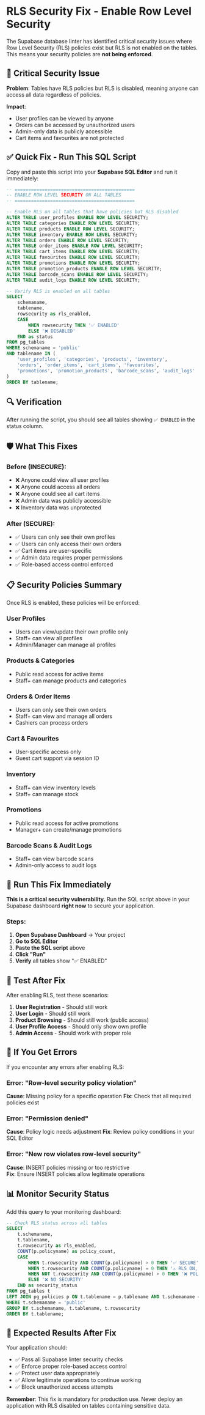 # RLS Security Fix - Enable Row Level Security

The Supabase database linter has identified critical security issues where Row Level Security (RLS) policies exist but RLS is not enabled on the tables. This means your security policies are **not being enforced**.

## 🚨 Critical Security Issue

**Problem**: Tables have RLS policies but RLS is disabled, meaning anyone can access all data regardless of policies.

**Impact**: 
- User profiles can be viewed by anyone
- Orders can be accessed by unauthorized users  
- Admin-only data is publicly accessible
- Cart items and favourites are not protected

## ✅ Quick Fix - Run This SQL Script

Copy and paste this script into your **Supabase SQL Editor** and run it immediately:

```sql
-- ============================================
-- ENABLE ROW LEVEL SECURITY ON ALL TABLES
-- ============================================

-- Enable RLS on all tables that have policies but RLS disabled
ALTER TABLE user_profiles ENABLE ROW LEVEL SECURITY;
ALTER TABLE categories ENABLE ROW LEVEL SECURITY;
ALTER TABLE products ENABLE ROW LEVEL SECURITY;
ALTER TABLE inventory ENABLE ROW LEVEL SECURITY;
ALTER TABLE orders ENABLE ROW LEVEL SECURITY;
ALTER TABLE order_items ENABLE ROW LEVEL SECURITY;
ALTER TABLE cart_items ENABLE ROW LEVEL SECURITY;
ALTER TABLE favourites ENABLE ROW LEVEL SECURITY;
ALTER TABLE promotions ENABLE ROW LEVEL SECURITY;
ALTER TABLE promotion_products ENABLE ROW LEVEL SECURITY;
ALTER TABLE barcode_scans ENABLE ROW LEVEL SECURITY;
ALTER TABLE audit_logs ENABLE ROW LEVEL SECURITY;

-- Verify RLS is enabled on all tables
SELECT 
    schemaname,
    tablename,
    rowsecurity as rls_enabled,
    CASE 
        WHEN rowsecurity THEN '✅ ENABLED' 
        ELSE '❌ DISABLED' 
    END as status
FROM pg_tables 
WHERE schemaname = 'public' 
AND tablename IN (
    'user_profiles', 'categories', 'products', 'inventory',
    'orders', 'order_items', 'cart_items', 'favourites',
    'promotions', 'promotion_products', 'barcode_scans', 'audit_logs'
)
ORDER BY tablename;
```

## 🔍 Verification

After running the script, you should see all tables showing `✅ ENABLED` in the status column.

## 🛡️ What This Fixes

### Before (INSECURE):
- ❌ Anyone could view all user profiles
- ❌ Anyone could access all orders  
- ❌ Anyone could see all cart items
- ❌ Admin data was publicly accessible
- ❌ Inventory data was unprotected

### After (SECURE):
- ✅ Users can only see their own profiles
- ✅ Users can only access their own orders
- ✅ Cart items are user-specific
- ✅ Admin data requires proper permissions
- ✅ Role-based access control enforced

## 📋 Security Policies Summary

Once RLS is enabled, these policies will be enforced:

### **User Profiles**
- Users can view/update their own profile only
- Staff+ can view all profiles
- Admin/Manager can manage all profiles

### **Products & Categories**  
- Public read access for active items
- Staff+ can manage products and categories

### **Orders & Order Items**
- Users can only see their own orders
- Staff+ can view and manage all orders
- Cashiers can process orders

### **Cart & Favourites**
- User-specific access only
- Guest cart support via session ID

### **Inventory**
- Staff+ can view inventory levels
- Staff+ can manage stock

### **Promotions**
- Public read access for active promotions
- Manager+ can create/manage promotions

### **Barcode Scans & Audit Logs**
- Staff+ can view barcode scans
- Admin-only access to audit logs

## 🚨 Run This Fix Immediately

**This is a critical security vulnerability.** Run the SQL script above in your Supabase dashboard **right now** to secure your application.

### Steps:
1. **Open Supabase Dashboard** → Your project
2. **Go to SQL Editor** 
3. **Paste the SQL script** above
4. **Click "Run"**
5. **Verify** all tables show "✅ ENABLED"

## 🧪 Test After Fix

After enabling RLS, test these scenarios:

1. **User Registration** - Should still work
2. **User Login** - Should still work  
3. **Product Browsing** - Should still work (public access)
4. **User Profile Access** - Should only show own profile
5. **Admin Access** - Should work with proper role

## 🔧 If You Get Errors

If you encounter any errors after enabling RLS:

### Error: "Row-level security policy violation"
**Cause**: Missing policy for a specific operation
**Fix**: Check that all required policies exist

### Error: "Permission denied" 
**Cause**: Policy logic needs adjustment
**Fix**: Review policy conditions in your SQL Editor

### Error: "New row violates row-level security"
**Cause**: INSERT policies missing or too restrictive  
**Fix**: Ensure INSERT policies allow legitimate operations

## 📊 Monitor Security Status

Add this query to your monitoring dashboard:

```sql
-- Check RLS status across all tables
SELECT 
    t.schemaname,
    t.tablename,
    t.rowsecurity as rls_enabled,
    COUNT(p.policyname) as policy_count,
    CASE 
        WHEN t.rowsecurity AND COUNT(p.policyname) > 0 THEN '✅ SECURE'
        WHEN t.rowsecurity AND COUNT(p.policyname) = 0 THEN '⚠️ RLS ON, NO POLICIES'
        WHEN NOT t.rowsecurity AND COUNT(p.policyname) > 0 THEN '❌ POLICIES EXIST, RLS OFF'  
        ELSE '❌ NO SECURITY'
    END as security_status
FROM pg_tables t
LEFT JOIN pg_policies p ON t.tablename = p.tablename AND t.schemaname = p.schemaname
WHERE t.schemaname = 'public'
GROUP BY t.schemaname, t.tablename, t.rowsecurity
ORDER BY t.tablename;
```

## 🎯 Expected Results After Fix

Your application should:
- ✅ Pass all Supabase linter security checks
- ✅ Enforce proper role-based access control  
- ✅ Protect user data appropriately
- ✅ Allow legitimate operations to continue working
- ✅ Block unauthorized access attempts

**Remember**: This fix is mandatory for production use. Never deploy an application with RLS disabled on tables containing sensitive data.